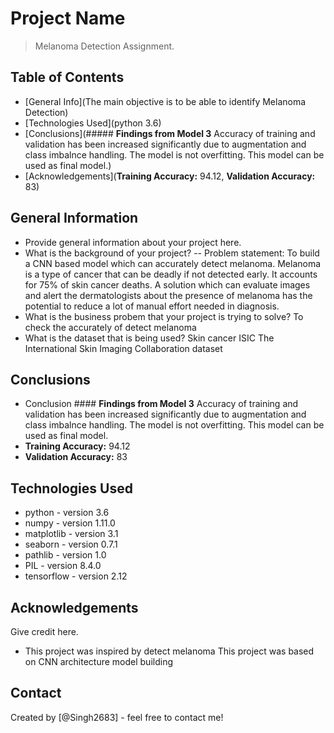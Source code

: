 # Project Name
> Melanoma Detection Assignment.


## Table of Contents
* [General Info](The main objective is to be able to identify Melanoma Detection)
* [Technologies Used](python 3.6)
* [Conclusions](##### **Findings from Model 3** Accuracy of training and validation has been increased significantly due to augmentation and class imbalnce handling. The model is  not overfitting. This model can be used as final model.)
* [Acknowledgements](**Training Accuracy:** 94.12, **Validation Accuracy:** 83)

<!-- You can include any other section that is pertinent to your problem -->

## General Information
- Provide general information about your project here.
- What is the background of your project? -- Problem statement: To build a CNN based model which can accurately detect melanoma. Melanoma is a type of cancer that can be deadly if not detected early. It accounts for 75% of skin cancer deaths. A solution which can evaluate images and alert the dermatologists about the presence of melanoma has the potential to reduce a lot of manual effort needed in diagnosis.
- What is the business probem that your project is trying to solve? To check the accurately of detect melanoma
- What is the dataset that is being used? Skin cancer ISIC The International Skin Imaging Collaboration dataset

<!-- You don't have to answer all the questions - just the ones relevant to your project. -->

## Conclusions
- Conclusion #### **Findings from Model 3**
Accuracy of training and validation has been increased significantly due to augmentation and class imbalnce handling. The model is not overfitting. This model can be used as final model.
- **Training Accuracy:** 94.12
- **Validation Accuracy:** 83

<!-- You don't have to answer all the questions - just the ones relevant to your project. -->


## Technologies Used
- python - version 3.6
- numpy - version 1.11.0
- matplotlib - version 3.1
- seaborn - version 0.7.1
- pathlib - version 1.0
- PIL - version 8.4.0
- tensorflow - version 2.12

<!-- As the libraries versions keep on changing, it is recommended to mention the version of library used in this project -->

## Acknowledgements
Give credit here.
- This project was inspired by detect melanoma
This project was based on CNN architecture model building


## Contact
Created by [@Singh2683] - feel free to contact me!


<!-- Optional -->
<!-- ## License -->
<!-- This project is open source and available under the [... License](). -->

<!-- You don't have to include all sections - just the one's relevant to your project -->